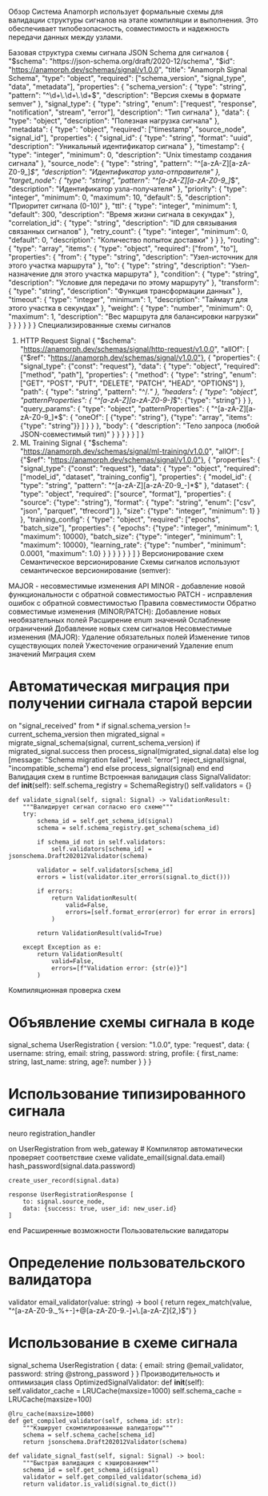 Обзор
Система Anamorph использует формальные схемы для валидации структуры сигналов на этапе компиляции и выполнения. Это обеспечивает типобезопасность, совместимость и надежность передачи данных между узлами.

Базовая структура схемы сигнала
JSON Schema для сигналов
{
  "$schema": "https://json-schema.org/draft/2020-12/schema",
  "$id": "https://anamorph.dev/schemas/signal/v1.0.0",
  "title": "Anamorph Signal Schema",
  "type": "object",
  "required": ["schema_version", "signal_type", "data", "metadata"],
  "properties": {
    "schema_version": {
      "type": "string",
      "pattern": "^\\d+\\.\\d+\\.\\d+$",
      "description": "Версия схемы в формате semver"
    },
    "signal_type": {
      "type": "string",
      "enum": ["request", "response", "notification", "stream", "error"],
      "description": "Тип сигнала"
    },
    "data": {
      "type": "object",
      "description": "Полезная нагрузка сигнала"
    },
    "metadata": {
      "type": "object",
      "required": ["timestamp", "source_node", "signal_id"],
      "properties": {
        "signal_id": {
          "type": "string",
          "format": "uuid",
          "description": "Уникальный идентификатор сигнала"
        },
        "timestamp": {
          "type": "integer",
          "minimum": 0,
          "description": "Unix timestamp создания сигнала"
        },
        "source_node": {
          "type": "string",
          "pattern": "^[a-zA-Z][a-zA-Z0-9_]*$",
          "description": "Идентификатор узла-отправителя"
        },
        "target_node": {
          "type": "string",
          "pattern": "^[a-zA-Z][a-zA-Z0-9_]*$",
          "description": "Идентификатор узла-получателя"
        },
        "priority": {
          "type": "integer",
          "minimum": 0,
          "maximum": 10,
          "default": 5,
          "description": "Приоритет сигнала (0-10)"
        },
        "ttl": {
          "type": "integer",
          "minimum": 1,
          "default": 300,
          "description": "Время жизни сигнала в секундах"
        },
        "correlation_id": {
          "type": "string",
          "description": "ID для связывания связанных сигналов"
        },
        "retry_count": {
          "type": "integer",
          "minimum": 0,
          "default": 0,
          "description": "Количество попыток доставки"
        }
      }
    },
    "routing": {
      "type": "array",
      "items": {
        "type": "object",
        "required": ["from", "to"],
        "properties": {
          "from": {
            "type": "string",
            "description": "Узел-источник для этого участка маршрута"
          },
          "to": {
            "type": "string", 
            "description": "Узел-назначение для этого участка маршрута"
          },
          "condition": {
            "type": "string",
            "description": "Условие для передачи по этому маршруту"
          },
          "transform": {
            "type": "string",
            "description": "Функция трансформации данных"
          },
          "timeout": {
            "type": "integer",
            "minimum": 1,
            "description": "Таймаут для этого участка в секундах"
          },
          "weight": {
            "type": "number",
            "minimum": 0,
            "maximum": 1,
            "description": "Вес маршрута для балансировки нагрузки"
          }
        }
      }
    }
  }
}
Специализированные схемы сигналов
1. HTTP Request Signal
{
  "$schema": "https://anamorph.dev/schemas/signal/http-request/v1.0.0",
  "allOf": [
    {"$ref": "https://anamorph.dev/schemas/signal/v1.0.0"},
    {
      "properties": {
        "signal_type": {"const": "request"},
        "data": {
          "type": "object",
          "required": ["method", "path"],
          "properties": {
            "method": {
              "type": "string",
              "enum": ["GET", "POST", "PUT", "DELETE", "PATCH", "HEAD", "OPTIONS"]
            },
            "path": {
              "type": "string",
              "pattern": "^/.*"
            },
            "headers": {
              "type": "object",
              "patternProperties": {
                "^[a-zA-Z][a-zA-Z0-9-]*$": {"type": "string"}
              }
            },
            "query_params": {
              "type": "object",
              "patternProperties": {
                "^[a-zA-Z][a-zA-Z0-9_]*$": {
                  "oneOf": [
                    {"type": "string"},
                    {"type": "array", "items": {"type": "string"}}
                  ]
                }
              }
            },
            "body": {
              "description": "Тело запроса (любой JSON-совместимый тип)"
            }
          }
        }
      }
    }
  ]
}
2. ML Training Signal
{
  "$schema": "https://anamorph.dev/schemas/signal/ml-training/v1.0.0",
  "allOf": [
    {"$ref": "https://anamorph.dev/schemas/signal/v1.0.0"},
    {
      "properties": {
        "signal_type": {"const": "request"},
        "data": {
          "type": "object",
          "required": ["model_id", "dataset", "training_config"],
          "properties": {
            "model_id": {
              "type": "string",
              "pattern": "^[a-zA-Z][a-zA-Z0-9_-]*$"
            },
            "dataset": {
              "type": "object",
              "required": ["source", "format"],
              "properties": {
                "source": {"type": "string"},
                "format": {
                  "type": "string",
                  "enum": ["csv", "json", "parquet", "tfrecord"]
                },
                "size": {"type": "integer", "minimum": 1}
              }
            },
            "training_config": {
              "type": "object",
              "required": ["epochs", "batch_size"],
              "properties": {
                "epochs": {"type": "integer", "minimum": 1, "maximum": 10000},
                "batch_size": {"type": "integer", "minimum": 1, "maximum": 10000},
                "learning_rate": {"type": "number", "minimum": 0.0001, "maximum": 1.0}
              }
            }
          }
        }
      }
    }
  ]
}
Версионирование схем
Семантическое версионирование
Схемы сигналов используют семантическое версионирование (semver):

MAJOR - несовместимые изменения API
MINOR - добавление новой функциональности с обратной совместимостью
PATCH - исправления ошибок с обратной совместимостью
Правила совместимости
Обратно совместимые изменения (MINOR/PATCH):
Добавление новых необязательных полей
Расширение enum значений
Ослабление ограничений
Добавление новых схем сигналов
Несовместимые изменения (MAJOR):
Удаление обязательных полей
Изменение типов существующих полей
Ужесточение ограничений
Удаление enum значений
Миграция схем
# Автоматическая миграция при получении сигнала старой версии
on "signal_received" from *
    if signal.schema_version != current_schema_version then
        migrated_signal = migrate_signal_schema(signal, current_schema_version)
        if migrated_signal.success then
            process_signal(migrated_signal.data)
        else
            log [message: "Schema migration failed", level: "error"]
            reject_signal(signal, "incompatible_schema")
        end
    else
        process_signal(signal)
    end
end
Валидация схем в runtime
Встроенная валидация
class SignalValidator:
    def __init__(self):
        self.schema_registry = SchemaRegistry()
        self.validators = {}
    
    def validate_signal(self, signal: Signal) -> ValidationResult:
        """Валидирует сигнал согласно его схеме"""
        try:
            schema_id = self.get_schema_id(signal)
            schema = self.schema_registry.get_schema(schema_id)
            
            if schema_id not in self.validators:
                self.validators[schema_id] = jsonschema.Draft202012Validator(schema)
            
            validator = self.validators[schema_id]
            errors = list(validator.iter_errors(signal.to_dict()))
            
            if errors:
                return ValidationResult(
                    valid=False,
                    errors=[self.format_error(error) for error in errors]
                )
            
            return ValidationResult(valid=True)
            
        except Exception as e:
            return ValidationResult(
                valid=False,
                errors=[f"Validation error: {str(e)}"]
            )
Компиляционная проверка схем
# Объявление схемы сигнала в коде
signal_schema UserRegistration {
    version: "1.0.0",
    type: "request",
    data: {
        username: string,
        email: string,
        password: string,
        profile: {
            first_name: string,
            last_name: string,
            age?: number
        }
    }
}

# Использование типизированного сигнала
neuro registration_handler

on UserRegistration from web_gateway
    # Компилятор автоматически проверяет соответствие схеме
    validate_email(signal.data.email)
    hash_password(signal.data.password)
    
    create_user_record(signal.data)
    
    response UserRegistrationResponse [
        to: signal.source_node,
        data: {success: true, user_id: new_user.id}
    ]
end
Расширенные возможности
Пользовательские валидаторы
# Определение пользовательского валидатора
validator email_validator(value: string) -> bool {
    return regex_match(value, "^[a-zA-Z0-9._%+-]+@[a-zA-Z0-9.-]+\\.[a-zA-Z]{2,}$")
}

# Использование в схеме сигнала
signal_schema UserRegistration {
    data: {
        email: string @email_validator,
        password: string @strong_password
    }
}
Производительность и оптимизация
class OptimizedSignalValidator:
    def __init__(self):
        self.validator_cache = LRUCache(maxsize=1000)
        self.schema_cache = LRUCache(maxsize=100)
    
    @lru_cache(maxsize=1000)
    def get_compiled_validator(self, schema_id: str):
        """Кэширует скомпилированные валидаторы"""
        schema = self.schema_cache[schema_id]
        return jsonschema.Draft202012Validator(schema)
    
    def validate_signal_fast(self, signal: Signal) -> bool:
        """Быстрая валидация с кэшированием"""
        schema_id = self.get_schema_id(signal)
        validator = self.get_compiled_validator(schema_id)
        return validator.is_valid(signal.to_dict())
